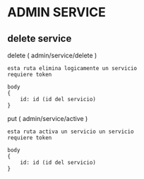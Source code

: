# ADMIN SERVICE

## delete service

delete ( admin/service/delete )
```
esta ruta elimina logicamente un servicio
requiere token

body
{
    id: id (id del servicio)
}

```

put ( admin/service/active )
```
esta ruta activa un servicio un servicio
requiere token

body
{
    id: id (id del servicio)
}

```

